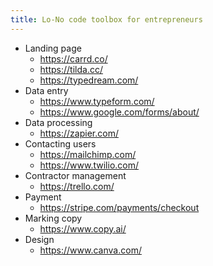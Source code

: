 ```yaml
---
title: Lo-No code toolbox for entrepreneurs
---
```


- Landing page
	- https://carrd.co/
	- https://tilda.cc/
	- https://typedream.com/
- Data entry
	- https://www.typeform.com/
	- https://www.google.com/forms/about/
- Data processing
	- https://zapier.com/
- Contacting users
	- https://mailchimp.com/
	- https://www.twilio.com/
- Contractor management
	- https://trello.com/
- Payment
	- https://stripe.com/payments/checkout
- Marking copy
	- https://www.copy.ai/
- Design
	- https://www.canva.com/